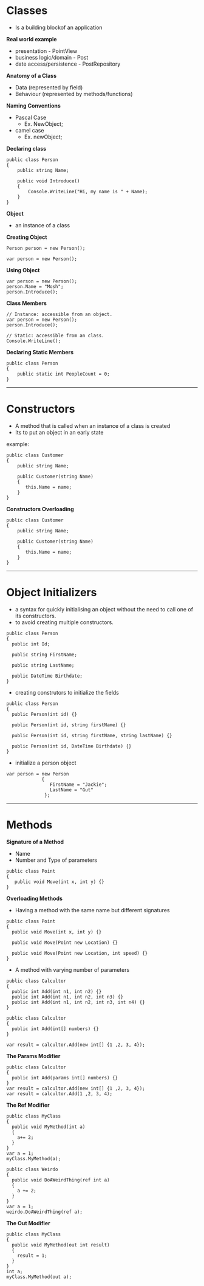 # Classes
- Is a building blockof an application

**Real world example**
- presentation - PointView
- business logic/domain - Post
- date access/persistence - PostRepository

**Anatomy of a Class**
- Data (represented by field)
- Behaviour (represented by methods/functions)

**Naming Conventions**
- Pascal Case
  - Ex. NewObject;
- camel case
  - Ex. newObject;

**Declaring class**
```
public class Person
{
    public string Name;
    
    public void Introduce()
    {
        Console.WriteLine("Hi, my name is " + Name);
    }
}
```
**Object** 
- an instance of a class

**Creating Object**
```
Person person = new Person();

var person = new Person();
```

**Using Object**
```
var person = new Person();
person.Name = "Mosh";
person.Introduce();
```

**Class Members**
```
// Instance: accessible from an object.
var person = new Person();
person.Introduce();

// Static: accessible from an class.
Console.WriteLine();
```

**Declaring Static Members**
```
public class Person
{
    public static int PeopleCount = 0;
}
```
___

# Constructors
- A method that is called when an instance of a class is created
- Its to put an object in an early state

example:
```
public class Customer
{
    public string Name;
    
    public Customer(string Name)
    {
       this.Name = name;
    }
}
```

**Constructors Overloading**
```
public class Customer
{
    public string Name;
    
    public Customer(string Name)
    {
       this.Name = name;
    }
}
```
___
# Object Initializers
- a syntax for quickly initialising an object without the need to call one of its constructors.
- to avoid creating multiple constructors.

```
public class Person
{
  public int Id;
  
  public string FirstName;
  
  public string LastName;
  
  public DateTime Birthdate;
}
```
- creating construtors to initialize the fields
```
public class Person
{
  public Person(int id) {}
  
  public Person(int id, string firstName) {}
  
  public Person(int id, string firstName, string lastName) {}
  
  public Person(int id, DateTime Birthdate) {}
}
```
- initialize a person object
```
var person = new Person
             {
                FirstName = "Jackie";
                LastName = "Gut"
              };
```
___

# Methods
**Signature of a Method**
- Name
- Number and Type of parameters
```
public class Point
{
   public void Move(int x, int y) {}
}
```
**Overloading Methods**
- Having a method with the same name but different signatures
```
public class Point
{
  public void Move(int x, int y) {}
  
  public void Move(Point new Location) {}
  
  public void Move(Point new Location, int speed) {}
}
```
- A method with varying number of parameters
```
public class Calcultor
{
  public int Add(int n1, int n2) {}
  public int Add(int n1, int n2, int n3) {}
  public int Add(int n1, int n2, int n3, int n4) {}
}
```
```
public class Calcultor
{
  public int Add(int[] numbers) {}
}

var result = calcultor.Add(new int[] {1 ,2, 3, 4});
```
**The Params Modifier**
```
public class Calcultor
{
  public int Add(params int[] numbers) {}
}
var result = calcultor.Add(new int[] {1 ,2, 3, 4});
var result = calcultor.Add(1 ,2, 3, 4);
```
**The Ref Modifier**
```
public class MyClass
{
  public void MyMethod(int a)
  {
    a+= 2;
  }
}
var a = 1;
myClass.MyMethod(a);
```
```
public class Weirdo
{
  public void DoAWeirdThing(ref int a)
  {
    a += 2;
  }
}
var a = 1;
weirdo.DoAWeirdThing(ref a);
```
**The Out Modifier**
```
public class MyClass
{
  public void MyMethod(out int result)
  {
    result = 1;
  }
}
int a;
myClass.MyMethod(out a);
```
